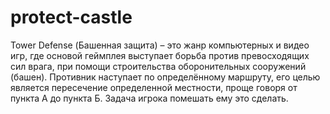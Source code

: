 # protect-castle
Tower Defense (Башенная защита) – это жанр компьютерных и видео игр, где основой геймплея выступает борьба против превосходящих сил врага, при помощи строительства оборонительных сооружений (башен). Противник наступает по определённому маршруту, его целью является пересечение определенной местности, проще говоря от пункта А до пункта Б. Задача игрока помешать ему это сделать.

